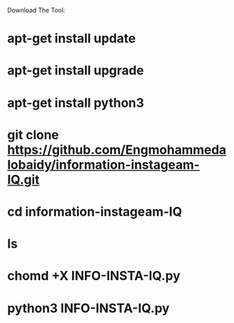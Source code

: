  Download The Tool: 
# apt-get install update 
# apt-get install upgrade 
# apt-get install python3 
# git clone https://github.com/Engmohammedalobaidy/information-instageam-IQ.git 
# cd information-instageam-IQ 
# ls 
# chomd +X INFO-INSTA-IQ.py 
# python3 INFO-INSTA-IQ.py
